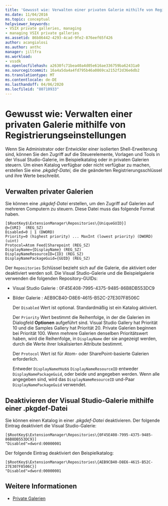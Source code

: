 ```yaml
---
title: 'Gewusst wie: Verwalten einer privaten Galerie mithilfe von Registrierungseinstellungen | Microsoft Docs'
ms.date: 11/04/2016
ms.topic: conceptual
helpviewer_keywords:
- VSIX private galleries, managing
- managing VSIX private galleries
ms.assetid: 86b86442-4293-4cad-9fe2-876eef65f426
author: acangialosi
ms.author: anthc
manager: jillfra
ms.workload:
- vssdk
ms.openlocfilehash: a2630fc71bea40a4d05e616ae336759ba62431a0
ms.sourcegitcommit: 16a4a5da4a4fd795b46a0869ca2152f2d36e6db2
ms.translationtype: MT
ms.contentlocale: de-DE
ms.lasthandoff: 04/06/2020
ms.locfileid: "80710933"
---
```

# <a name="how-to-manage-a-private-gallery-by-using-registry-settings"></a>Gewusst wie: Verwalten einer privaten Galerie mithilfe von Registrierungseinstellungen
Wenn Sie Administrator oder Entwickler einer isolierten Shell-Erweiterung sind, können Sie den Zugriff auf die Steuerelemente, Vorlagen und Tools in der Visual Studio-Galerie, im Beispielkatalog oder in privaten Galerien steuern. Um einen Katalog verfügbar oder nicht verfügbar zu machen, erstellen Sie eine *.pkgdef-Datei,* die die geänderten Registrierungsschlüssel und ihre Werte beschreibt.

## <a name="manage-private-galleries"></a>Verwalten privater Galerien
 Sie können eine *.pkgdef-Datei* erstellen, um den Zugriff auf Galerien auf mehreren Computern zu steuern. Diese Datei muss das folgende Format haben.

```
[$RootKey$\ExtensionManager\Repositories\{UniqueGUID}]
@={URI}  (REG_SZ)
Disabled=0 | 1 (DWORD)
Priority=0 (highest priority) ... MaxInt (lowest priority) (DWORD) (uint)
Protocol=Atom Feed|Sharepoint (REG_SZ)
DisplayName={DisplayName} (REG_SZ)
DisplayNameResourceID={ID} (REG_SZ)
DisplayNamePackageGuid={GUID} (REG_SZ)

```

 Der `Repositories` Schlüssel bezieht sich auf die Galerie, die aktiviert oder deaktiviert werden soll. Die Visual Studio-Galerie und die Beispielgalerie verwenden die folgenden Repository-GUIDs:

- Visual Studio Galerie : 0F45E408-7995-4375-9485-86B8DB553DC9

- Bilder Galerie : AEB9CB40-D8E6-4615-B52C-27E307F8506C

  Der `Disabled` Wert ist optional. Standardmäßig ist ein Katalog aktiviert.

  Der `Priority` Wert bestimmt die Reihenfolge, in der die Galerien im Dialogfeld **Optionen** aufgeführt sind. Visual Studio Gallery hat Priorität 10 und die Samples Gallery hat Priorität 20. Private Galerien beginnen bei Priorität 100. Wenn mehrere Galerien denselben Prioritätswert haben, wird die Reihenfolge, in `DisplayName` der sie angezeigt werden, durch die Werte ihrer lokalisierten Attribute bestimmt.

  Der `Protocol` Wert ist für Atom- oder SharePoint-basierte Galerien erforderlich.

  Entweder `DisplayName`muss `DisplayNameResourceID` entweder `DisplayNamePackageGuid`, oder beide und angegeben werden. Wenn alle angegeben sind, wird das `DisplayNameResourceID` und-Paar `DisplayNamePackageGuid` verwendet.

## <a name="disable-the-visual-studio-gallery-using-a-pkgdef-file"></a>Deaktivieren der Visual Studio-Galerie mithilfe einer .pkgdef-Datei
 Sie können einen Katalog in einer *.pkgdef-Datei* deaktivieren. Der folgende Eintrag deaktiviert die Visual Studio-Galerie:

```
[$RootKey$\ExtensionManager\Repositories\{0F45E408-7995-4375-9485-86B8DB553DC9}]
"Disabled"=dword:00000001

```

 Der folgende Eintrag deaktiviert den Beispielkatalog:

```
[$RootKey$\ExtensionManager\Repositories\{AEB9CB40-D8E6-4615-B52C-27E307F8506C}]
"Disabled"=dword:00000001

```

## <a name="see-also"></a>Weitere Informationen
- [Private Galerien](../extensibility/private-galleries.md)
